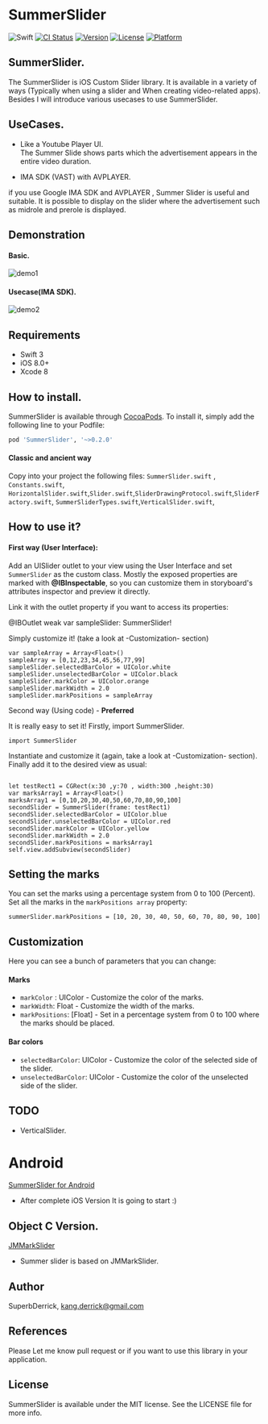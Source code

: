 # SummerSlider
![Swift](https://img.shields.io/badge/Swift-3.0-orange.svg)
[![CI Status](http://img.shields.io/travis/superbderrick/SummerSlider.svg?style=flat)](https://travis-ci.org/superbderrick/SummerSlider)
[![Version](https://img.shields.io/cocoapods/v/SummerSlider.svg?style=flat)](http://cocoapods.org/pods/SummerSlider)
[![License](https://img.shields.io/cocoapods/l/SummerSlider.svg?style=flat)](http://cocoapods.org/pods/SummerSlider)
[![Platform](https://img.shields.io/cocoapods/p/SummerSlider.svg?style=flat)](http://cocoapods.org/pods/SummerSlider)

## SummerSlider.

The SummerSlider is iOS Custom Slider library.
It is available in a variety of ways (Typically when using a slider and When creating video-related apps).
Besides I will introduce various usecases to use SummerSlider.

## UseCases.
- Like a Youtube Player UI.  
The Summer Slide shows parts  which the advertisement appears in the entire video duration.

- IMA SDK (VAST) with AVPLAYER.

if you use Google IMA SDK and AVPLAYER , Summer Slider is useful and suitable.
It is possible to display on the slider where the advertisement such as midrole and prerole is displayed.

## Demonstration
#### Basic.
![demo1](https://github.com/superbderrick/SummerSlider/blob/master/Image/demo1.gif)
#### Usecase(IMA SDK).
![demo2](https://github.com/superbderrick/SummerSlider/blob/master/Image/demo2.gif)


## Requirements
-	Swift 3
-	iOS 8.0+
-	Xcode 8

## How to install.
SummerSlider is available through [CocoaPods](http://cocoapods.org). To install
it, simply add the following line to your Podfile:

```ruby
pod 'SummerSlider', '~>0.2.0'
```


#### Classic and ancient way
Copy into your project the following files:
`SummerSlider.swift` , `Constants.swift`,
`HorizontalSlider.swift`,`Slider.swift`,`SliderDrawingProtocol.swift`,`SliderFactory.swift`,
`SummerSliderTypes.swift`,`VerticalSlider.swift`,


How to use it? 
------------
#### First way (User Interface):

Add an UISlider outlet to your view using the User Interface and set `SummerSlider` as the custom class. Mostly the exposed properties are marked with **@IBInspectable**, so you can customize them in storyboard's attributes inspector and preview it directly. 


Link it with the outlet property if you want to access its properties:

@IBOutlet weak var sampleSlider: SummerSlider!

Simply customize it! (take a look at -Customization- section)
```
var sampleArray = Array<Float>()
sampleArray = [0,12,23,34,45,56,77,99]
sampleSlider.selectedBarColor = UIColor.white
sampleSlider.unselectedBarColor = UIColor.black
sampleSlider.markColor = UIColor.orange
sampleSlider.markWidth = 2.0
sampleSlider.markPositions = sampleArray
```


Second way (Using code) -  **Preferred** 


It is really easy to set it! Firstly, import SummerSlider.

	import SummerSlider


Instantiate and customize it (again, take a look at -Customization- section). Finally add it to the desired view as usual:
```

let testRect1 = CGRect(x:30 ,y:70 , width:300 ,height:30)
var marksArray1 = Array<Float>()
marksArray1 = [0,10,20,30,40,50,60,70,80,90,100]
secondSlider = SummerSlider(frame: testRect1)
secondSlider.selectedBarColor = UIColor.blue
secondSlider.unselectedBarColor = UIColor.red
secondSlider.markColor = UIColor.yellow
secondSlider.markWidth = 2.0
secondSlider.markPositions = marksArray1
self.view.addSubview(secondSlider)
```


Setting the marks
------------
You can set the marks using a percentage system from 0 to 100 (Percent). Set all the marks in the `markPositions array` property:
```
summerSlider.markPositions = [10, 20, 30, 40, 50, 60, 70, 80, 90, 100]
```

Customization
------------
Here you can see a bunch of parameters that you can change:

#### Marks
- `markColor` : UIColor  - Customize the color of the marks.
- `markWidth`: Float - Customize the width of the marks.
- `markPositions`: [Float] - Set in a percentage system from 0 to 100 where the marks should be placed.

#### Bar colors
- `selectedBarColor`: UIColor - Customize the color of the selected side of the slider.
- `unselectedBarColor`: UIColor - Customize the color of the unselected side of the slider.


## TODO
- VerticalSlider.


# Android
[SummerSlider for Android](https://github.com/superbderrick/SummerSliderForAndroid)
- After complete iOS Version It is going to start :)

## Object C Version.
[JMMarkSlider](https://github.com/joamafer/JMMarkSlider)

- Summer slider is based on JMMarkSlider.


## Author

SuperbDerrick, kang.derrick@gmail.com

## References
 Please Let me know pull request or  if you want to use this library in your application.

## License

SummerSlider is available under the MIT license. See the LICENSE file for more info.
